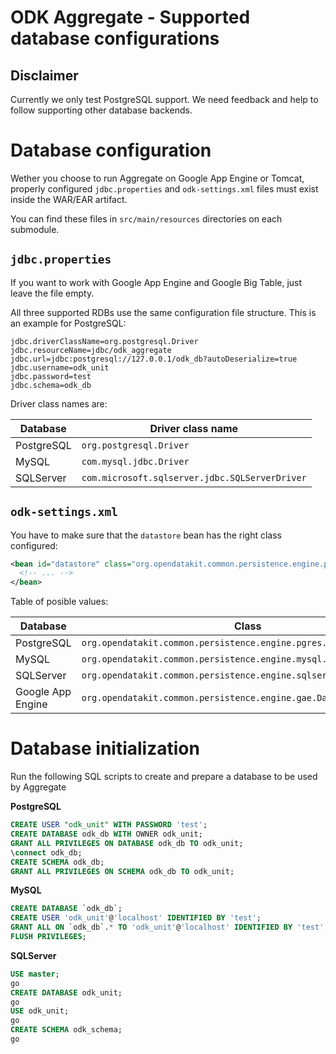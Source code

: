 # ODK Aggregate - Supported database configurations

## Disclaimer

Currently we only test PostgreSQL support. We need feedback and help to follow supporting other database backends.

# Database configuration

Wether you choose to run Aggregate on Google App Engine or Tomcat, properly configured `jdbc.properties` and `odk-settings.xml` files must exist inside the WAR/EAR artifact.

You can find these files in `src/main/resources` directories on each submodule.

## `jdbc.properties`

If you want to work with Google App Engine and Google Big Table, just leave the file empty.

All three supported RDBs use the same configuration file structure. This is an example for PostgreSQL:

```properties
jdbc.driverClassName=org.postgresql.Driver
jdbc.resourceName=jdbc/odk_aggregate
jdbc.url=jdbc:postgresql://127.0.0.1/odk_db?autoDeserialize=true
jdbc.username=odk_unit
jdbc.password=test
jdbc.schema=odk_db
```

Driver class names are:

| Database   | Driver class name                              |
| ---------- | ---------------------------------------------- |
| PostgreSQL | `org.postgresql.Driver`                        |
| MySQL      | `com.mysql.jdbc.Driver`                        |
| SQLServer  | `com.microsoft.sqlserver.jdbc.SQLServerDriver` |

## `odk-settings.xml`

You have to make sure that the `datastore` bean has the right class configured:

```xml
<bean id="datastore" class="org.opendatakit.common.persistence.engine.pgres.DatastoreImpl">
  <!-- ... -->
</bean>
```

Table of posible values:

| Database          | Class                                                               |
| ----------------- | ------------------------------------------------------------------- |
| PostgreSQL        | `org.opendatakit.common.persistence.engine.pgres.DatastoreImpl`     |
| MySQL             | `org.opendatakit.common.persistence.engine.mysql.DatastoreImpl`     |
| SQLServer         | `org.opendatakit.common.persistence.engine.sqlserver.DatastoreImpl` |
| Google App Engine | `org.opendatakit.common.persistence.engine.gae.DatastoreImpl`       |

# Database initialization

Run the following SQL scripts to create and prepare a database to be used by Aggregate

**PostgreSQL**

```sql
CREATE USER "odk_unit" WITH PASSWORD 'test';
CREATE DATABASE odk_db WITH OWNER odk_unit;
GRANT ALL PRIVILEGES ON DATABASE odk_db TO odk_unit;
\connect odk_db;
CREATE SCHEMA odk_db;
GRANT ALL PRIVILEGES ON SCHEMA odk_db TO odk_unit;
```

**MySQL**

```sql
CREATE DATABASE `odk_db`;
CREATE USER 'odk_unit'@'localhost' IDENTIFIED BY 'test';
GRANT ALL ON `odk_db`.* TO 'odk_unit'@'localhost' IDENTIFIED BY 'test';
FLUSH PRIVILEGES;
```

**SQLServer**

```sql
USE master;
go
CREATE DATABASE odk_unit;
go
USE odk_unit;
go
CREATE SCHEMA odk_schema;
go
```

